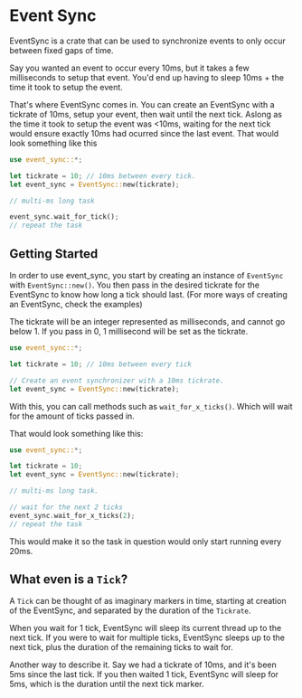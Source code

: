 # Event Sync

EventSync is a crate that can be used to synchronize events to only occur
between fixed gaps of time.

Say you wanted an event to occur every 10ms, but it takes a few milliseconds to
setup that event. You'd end up having to sleep 10ms + the time it took to setup
the event.

That's where EventSync comes in. You can create an EventSync with a tickrate of
10ms, setup your event, then wait until the next tick. Aslong as the time it
took to setup the event was <10ms, waiting for the next tick would ensure
exactly 10ms had ocurred since the last event. That would look something like
this

```rust
use event_sync::*;

let tickrate = 10; // 10ms between every tick.
let event_sync = EventSync::new(tickrate);

// multi-ms long task

event_sync.wait_for_tick();
// repeat the task
```

## Getting Started

In order to use event_sync, you start by creating an instance of `EventSync`
with `EventSync::new()`. You then pass in the desired tickrate for the EventSync
to know how long a tick should last. (For more ways of creating an EventSync, check
the examples)

The tickrate will be an integer represented as milliseconds, and cannot go
below 1. If you pass in 0, 1 millisecond will be set as the tickrate.

```rust
use event_sync::*;

let tickrate = 10; // 10ms between every tick

// Create an event synchronizer with a 10ms tickrate.
let event_sync = EventSync::new(tickrate);
```

With this, you can call methods such as `wait_for_x_ticks()`. Which will wait
for the amount of ticks passed in.

That would look something like this:

```rust
use event_sync::*;

let tickrate = 10;
let event_sync = EventSync::new(tickrate);

// multi-ms long task.

// wait for the next 2 ticks
event_sync.wait_for_x_ticks(2);
// repeat the task
```

This would make it so the task in question would only start running every 20ms.

## What even is a `Tick`?

A `Tick` can be thought of as imaginary markers in time, starting at creation of
the EventSync, and separated by the duration of the `Tickrate`.

When you wait for 1 tick, EventSync will sleep its current thread up to the
next tick. If you were to wait for multiple ticks, EventSync sleeps up to the
next tick, plus the duration of the remaining ticks to wait for.

Another way to describe it. Say we had a tickrate of 10ms, and it's been 5ms
since the last tick. If you then waited 1 tick, EventSync will sleep for 5ms,
which is the duration until the next tick marker.
